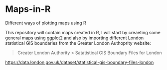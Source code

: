 # Maps-in-R
Different ways of plotting maps using R

This repository will contain maps created in R, I will start by creaeting some general maps using ggplot2 and also by importing different London statistical GIS boundaries from the Greater London Authoprity website: 

 > Greater London Authority > Satatistical GIS Boundary Files for London

https://data.london.gov.uk/dataset/statistical-gis-boundary-files-london
